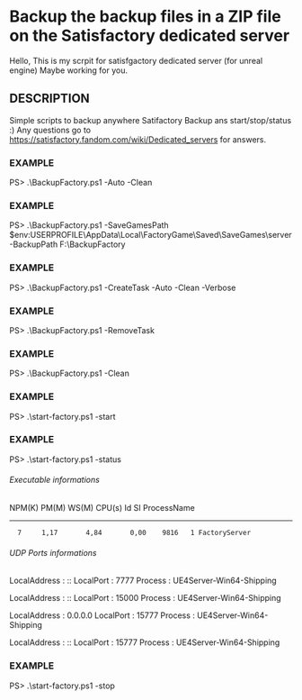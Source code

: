 # Backup the backup files in a ZIP file on the Satisfactory dedicated server

Hello, This is my scrpit for satisfgactory dedicated server (for unreal engine)
Maybe working for you.

## DESCRIPTION
Simple scripts to backup anywhere Satifactory Backup ans start/stop/status :)
Any questions go to https://satisfactory.fandom.com/wiki/Dedicated_servers for answers.

### EXAMPLE
PS> .\BackupFactory.ps1 -Auto -Clean

### EXAMPLE
PS> .\BackupFactory.ps1 -SaveGamesPath $env:USERPROFILE\AppData\Local\FactoryGame\Saved\SaveGames\server -BackupPath F:\BackupFactory

### EXAMPLE
PS> .\BackupFactory.ps1 -CreateTask -Auto -Clean -Verbose

### EXAMPLE
PS> .\BackupFactory.ps1 -RemoveTask

### EXAMPLE
PS> .\BackupFactory.ps1 -Clean

### EXAMPLE
PS> .\start-factory.ps1 -start

### EXAMPLE
PS> .\start-factory.ps1 -status
###### Executable informations

 NPM(K)    PM(M)      WS(M)     CPU(s)      Id  SI ProcessName
 ------    -----      -----     ------      --  -- -----------
      7     1,17       4,84       0,00    9816   1 FactoryServer
###### UDP Ports informations

LocalAddress : ::
LocalPort    : 7777
Process      : UE4Server-Win64-Shipping


LocalAddress : ::
LocalPort    : 15000
Process      : UE4Server-Win64-Shipping


LocalAddress : 0.0.0.0
LocalPort    : 15777
Process      : UE4Server-Win64-Shipping


LocalAddress : ::
LocalPort    : 15777
Process      : UE4Server-Win64-Shipping

### EXAMPLE
PS> .\start-factory.ps1 -stop